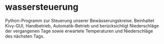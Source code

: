 # wassersteuerung
Python-Programm zur Steuerung unserer Bewässerungskreise. Beinhaltet Kivy-GUI, Handbetrieb, Automatik-Betrieb und berücksichtigt Niederschläge der vergangenen Tage sowie erwartete Temperaturen und Niederschläge des nächsten Tags.
